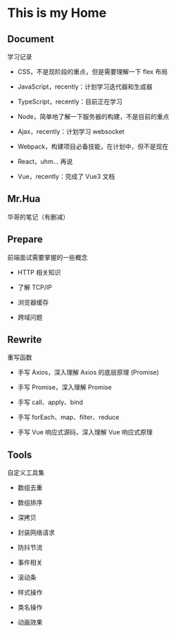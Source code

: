 # This is my Home

## Document

学习记录

- CSS，不是现阶段的重点，但是需要理解一下 flex 布局

- JavaScript，recently：计划学习迭代器和生成器

- TypeScript，recently：目前正在学习

- Node，简单地了解一下服务器的构建，不是目前的重点

- Ajax，recently：计划学习 websocket

- Webpack，构建项目必备技能，在计划中，但不是现在

- React，uhm... 再说

- Vue，recently：完成了 Vue3 文档

## Mr.Hua

华哥的笔记（有删减）

## Prepare

前端面试需要掌握的一些概念

- HTTP 相关知识

- 了解 TCP/IP

- 浏览器缓存

- 跨域问题

## Rewrite

重写函数

- 手写 Axios，深入理解 Axios 的底层原理 (Promise)

- 手写 Promise，深入理解 Promise

- 手写 call、apply、bind

- 手写 forEach、map、filter、reduce

- 手写 Vue 响应式源码，深入理解 Vue 响应式原理

## Tools

自定义工具集

- 数组去重

- 数组排序

- 深拷贝

- 封装网络请求

- 防抖节流

- 事件相关

- 滚动条

- 样式操作

- 类名操作

- 动画效果

